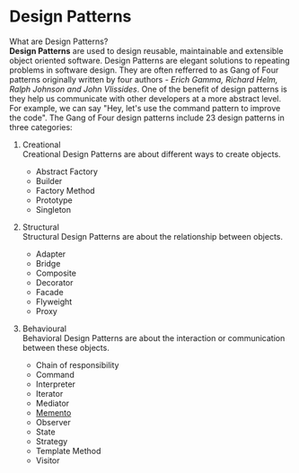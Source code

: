 # Design Patterns

What are Design Patterns?  
**Design Patterns** are used to design reusable, maintainable and extensible object oriented software. Design Patterns are elegant solutions to repeating problems in software design. They are often refferred to as Gang of Four patterns originally written by four authors - *Erich Gamma, Richard Helm, Ralph Johnson and John Vlissides*. One of the benefit of design patterns is they help us communicate with other developers at a more abstract level. For example, we can say "Hey, let's use the command pattern to improve the code".
 The Gang of Four design patterns include 23 design patterns in three categories:
 1. Creational  
    Creational Design Patterns are about different ways to create objects.
    - Abstract Factory
    - Builder
    - Factory Method
    - Prototype
    - Singleton

 2. Structural  
    Structural Design Patterns are about the relationship between objects.
    - Adapter
    - Bridge
    - Composite
    - Decorator
    - Facade
    - Flyweight
    - Proxy

 3. Behavioural  
    Behavioral Design Patterns are about the interaction or communication between these objects.
    - Chain of responsibility
    - Command
    - Interpreter
    - Iterator
    - Mediator
    - [Memento](https://github.com/neetamlimbu/DesignPatterns/tree/master/Behavioural/Memento)
    - Observer
    - State
    - Strategy
    - Template Method
    - Visitor

